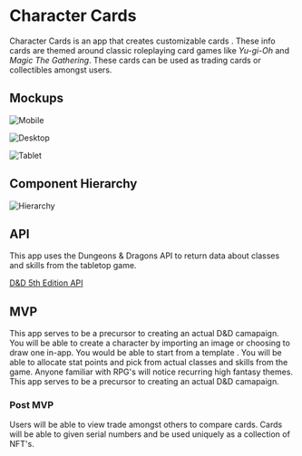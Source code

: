 
# Character Cards

Character Cards is an app that creates customizable cards . These info cards are themed around classic roleplaying card games like *Yu-gi-Oh* and *Magic The Gathering*. These cards can be used as trading cards or collectibles amongst users. 

## Mockups

![Mobile](https://i.imgur.com/r3HDj1J.png)

![Desktop](https://i.imgur.com/b2xel1F.png)

![Tablet](https://i.imgur.com/4py7FNU.png)

## Component Hierarchy

![Hierarchy](https://i.imgur.com/TmqIzSL.png)

## API 

This app uses the Dungeons & Dragons API to return data about classes and skills from the tabletop game. 

[D&D 5th Edition API](https://www.dnd5eapi.co/docs/)

## MVP 

This app serves to be a precursor to creating an actual D&D camapaign. You will be able to create a character by importing an image or choosing to draw one in-app. You would be able to start from a template . You will be able to allocate stat points and pick from actual classes and skills from the game. Anyone familiar with RPG's will notice recurring high fantasy themes. This app serves to be a precursor to creating an actual D&D camapaign.

### Post MVP

Users will be able to view trade amongst others to compare cards. Cards will be able to given serial numbers and be used uniquely as a collection of NFT's.

